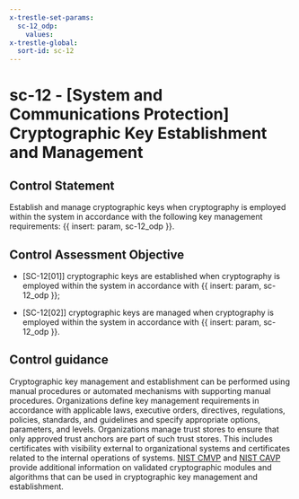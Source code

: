```yaml
---
x-trestle-set-params:
  sc-12_odp:
    values:
x-trestle-global:
  sort-id: sc-12
---
```


# sc-12 - \[System and Communications Protection\] Cryptographic Key Establishment and Management

## Control Statement

Establish and manage cryptographic keys when cryptography is employed within the system in accordance with the following key management requirements: {{ insert: param, sc-12_odp }}.

## Control Assessment Objective

- \[SC-12[01]\] cryptographic keys are established when cryptography is employed within the system in accordance with {{ insert: param, sc-12_odp }};

- \[SC-12[02]\] cryptographic keys are managed when cryptography is employed within the system in accordance with {{ insert: param, sc-12_odp }}.

## Control guidance

Cryptographic key management and establishment can be performed using manual procedures or automated mechanisms with supporting manual procedures. Organizations define key management requirements in accordance with applicable laws, executive orders, directives, regulations, policies, standards, and guidelines and specify appropriate options, parameters, and levels. Organizations manage trust stores to ensure that only approved trust anchors are part of such trust stores. This includes certificates with visibility external to organizational systems and certificates related to the internal operations of systems. [NIST CMVP](#1acdc775-aafb-4d11-9341-dc6a822e9d38) and [NIST CAVP](#84dc1b0c-acb7-4269-84c4-00dbabacd78c) provide additional information on validated cryptographic modules and algorithms that can be used in cryptographic key management and establishment.
